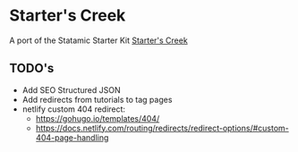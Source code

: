 # Starter's Creek

A port of the Statamic Starter Kit [Starter's Creek](https://github.com/statamic/starter-kit-starters-creek)

## TODO's

- Add SEO Structured JSON
- Add redirects from tutorials to tag pages
- netlify custom 404 redirect:
  - https://gohugo.io/templates/404/
  - https://docs.netlify.com/routing/redirects/redirect-options/#custom-404-page-handling
